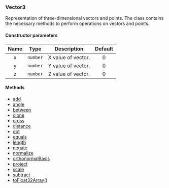 ### Vector3
Representation of three-dimensional vectors and points. The class contains the necessary methods to perform operations on vectors and points.
#### Constructor parameters
|Name|Type|Description|Default|
|:-:|:-:|:-:|:-:|
|x|`number`|X value of vector.|0|
|y|`number`|Y value of vector.|0|
|z|`number`|Z value of vector.|0|

#### Methods

- [add](./vector3.add.md)
- [angle](./vector3.angle.md)
- [between](./vector3.between.md)
- [clone](./vector3.clone.md)
- [cross](./vector3.cross.md)
- [distance](./vector3.distance.md)
- [dot](./vector3.dot.md)
- [equals](./vector3.equals.md)
- [length](./vector3.length.md)
- [negate](#negate)
- [normalize](#normalize)
- [orthonormalBasis](#orthonormalBasis)
- [project](#project)
- [scale](#scale)
- [subtract](#subtract)
- [toFloat32Array()](#toFloat32Array())



























